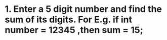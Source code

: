 # 1. Enter a 5 digit number and find the sum of its digits. For E.g. if int number = 12345 ,then sum = 15;
